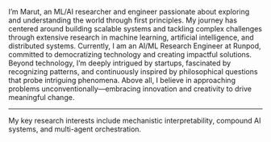 I’m Marut, an ML/AI researcher and engineer passionate about exploring and understanding the world through first principles. My journey has centered around building scalable systems and tackling complex challenges through extensive research in machine learning, artificial intelligence, and distributed systems. Currently, I am an AI/ML Research Engineer at Runpod, committed to democratizing technology and creating impactful solutions. Beyond technology, I’m deeply intrigued by startups, fascinated by recognizing patterns, and continuously inspired by philosophical questions that probe intriguing phenomena. Above all, I believe in approaching problems unconventionally—embracing innovation and creativity to drive meaningful change.

--- -- -- 


My key research interests include mechanistic interpretability, compound AI systems, and multi-agent orchestration. 